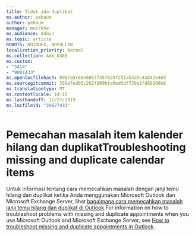 ```yaml
---
title: Tidak ada-duplikat
ms.author: pebaum
author: pebaum
manager: mnirkhe
ms.audience: Admin
ms.topic: article
ROBOTS: NOINDEX, NOFOLLOW
localization_priority: Normal
ms.collection: Adm_O365
ms.custom:
- "3414"
- "9001433"
ms.openlocfilehash: 0987a5c66e6853f457624f251a53a9c4a842e4b9
ms.sourcegitcommit: 358e7ed05c262f909bfa9ed0df730e1fd89266b8
ms.translationtype: MT
ms.contentlocale: id-ID
ms.lasthandoff: 11/27/2019
ms.locfileid: "39627433"
---
```

# <a name="troubleshooting-missing-and-duplicate-calendar-items"></a><span data-ttu-id="dfc7a-102">Pemecahan masalah item kalender hilang dan duplikat</span><span class="sxs-lookup"><span data-stu-id="dfc7a-102">Troubleshooting missing and duplicate calendar items</span></span>

<span data-ttu-id="dfc7a-103">Untuk informasi tentang cara memecahkan masalah dengan janji temu hilang dan duplikat ketika Anda menggunakan Microsoft Outlook dan Microsoft Exchange Server, lihat [bagaimana cara memecahkan masalah janji temu hilang dan duplikat di Outlook](https://support.microsoft.com/help/890436/how-to-troubleshoot-missing-and-duplicate-appointments-in-outlook).</span><span class="sxs-lookup"><span data-stu-id="dfc7a-103">For information on how to troubleshoot problems with missing and duplicate appointments when you use Microsoft Outlook and Microsoft Exchange Server, see [How to troubleshoot missing and duplicate appointments in Outlook](https://support.microsoft.com/help/890436/how-to-troubleshoot-missing-and-duplicate-appointments-in-outlook).</span></span>
